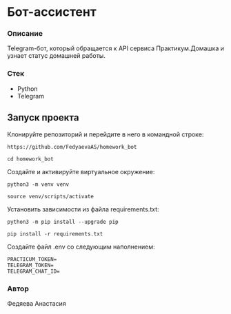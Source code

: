 # Бот-ассистент
### Описание
Telegram-бот, который обращается к API сервиса Практикум.Домашка и узнает статус домашней работы.

### Стек
- Python
- Telegram

## Запуск проекта

Клонируйте репозиторий и перейдите в него в командной строке:
```
https://github.com/FedyaevaAS/homework_bot
```
```
cd homework_bot
```
Создайте и активируйте виртуальное окружение:
```
python3 -m venv venv
```
```
source venv/scripts/activate
```
Установить зависимости из файла requirements.txt:
```
python3 -m pip install --upgrade pip
```
```
pip install -r requirements.txt
```
Создайте файл .env со следующим наполнением:
```
PRACTICUM_TOKEN=
TELEGRAM_TOKEN=
TELEGRAM_CHAT_ID=
```

### Автор
Федяева Анастасия
